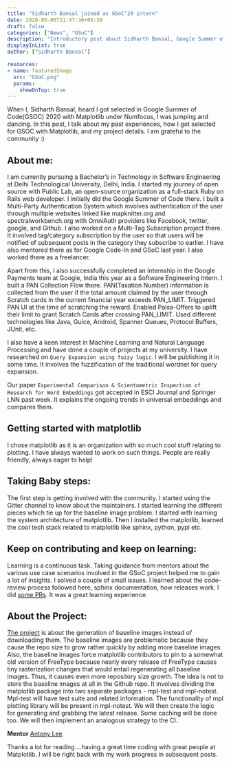 ```yaml
---
title: "Sidharth Bansal joined as GSoC'20 intern"
date: 2020-05-06T21:47:36+05:30
draft: false
categories: ["News", "GSoC"]
description: "Introductory post about Sidharth Bansal, Google Summer of Code 2020 Intern for Baseline Image Problem Project under Numfocus"
displayInList: true
author: ["Sidharth Bansal"]

resources:
- name: featuredImage
  src: "GSoC.png"
  params:
    showOnTop: true
---
```


When I, Sidharth Bansal, heard I got selected in Google Summer of Code(GSOC) 2020 with Matplotlib under Numfocus, I was jumping and dancing. In this post, I talk about my past experiences, how I got selected for GSOC with Matplotlib, and my project details. 
I am grateful to the community :)


## About me: 

I am currently pursuing a Bachelor’s in Technology in Software Engineering at Delhi Technological University, Delhi, India. I started my journey of open source with Public Lab, an open-source organization as a full-stack Ruby on Rails web developer. I initially did the Google Summer of Code there. I built a Multi-Party Authentication System which involves authentication of the user through multiple websites linked like mapknitter.org and spectralworkbench.org with OmniAuth providers like Facebook, twitter, google, and Github. I also worked on a Multi-Tag Subscription project there. It involved tag/category subscription by the user so that users will be notified of subsequent posts in the category they subscribe to earlier. I have also mentored there as for Google Code-In and GSoC last year. I also worked there as a freelancer.

Apart from this, I also successfully completed an internship in the Google Payments team at Google, India this year as a Software Engineering Intern. I built a PAN Collection Flow there. PAN(Taxation Number) information is collected from the user if the total amount claimed by the user through Scratch cards in the current financial year exceeds PAN_LIMIT. Triggered PAN UI at the time of scratching the reward. Enabled Paisa-Offers to uplift their limit to grant Scratch Cards after crossing PAN_LIMIT. Used different technologies like Java, Guice, Android, Spanner Queues, Protocol Buffers, JUnit, etc.

I also have a keen interest in Machine Learning and Natural Language Processing and have done a couple of projects at my university. I have researched on `Query Expansion using fuzzy logic`. I will be publishing it in some time. It involves the fuzzification of the traditional wordnet for query expansion. 

Our paper `Experimental Comparison & Scientometric Inspection of Research for Word Embeddings` got accepted in ESCI Journal and Springer LNN past week.  It explains the ongoing trends in universal embeddings and compares them.

## Getting started with matplotlib

I chose matplotlib as it is an organization with so much cool stuff relating to plotting. I have always wanted to work on such things. People are really friendly, always eager to help!

## Taking Baby steps:

The first step is getting involved with the community. I started using the Gitter channel to know about the maintainers. I started learning the different pieces which tie up for the baseline image problem. I started with learning the system architecture of matplotlib. Then I installed the matplotlib, learned the cool tech stack related to matplotlib like sphinx, python, pypi etc.

## Keep on contributing and keep on learning:

Learning is a continuous task. Taking guidance from mentors about the various use case scenarios involved in the GSoC project helped me to gain a lot of insights. I solved a couple of small issues. I learned about the code-review process followed here, sphinx documentation, how releases work. I did [some PRs](https://github.com/matplotlib/matplotlib/pulls?q=is%3Apr+author%3ASidharthBansal+is%3Aclosed). It was a great learning experience.   

## About the Project:

[The project](https://github.com/matplotlib/matplotlib/issues/16447) is about the generation of baseline images instead of downloading them. The baseline images are problematic because they cause the repo size to grow rather quickly by adding more baseline images. Also, the baseline images force matplotlib contributors to pin to a somewhat old version of FreeType because nearly every release of FreeType causes tiny rasterization changes that would entail regenerating all baseline images. Thus, it causes even more repository size growth. 
The idea is not to store the baseline images at all in the Github repo. It involves dividing the matplotlib package into two separate packages - mpl-test and mpl-notest. Mpl-test will have test suite and related information. The functionality of mpl plotting library will be present in mpl-notest. We will then create the logic for generating and grabbing the latest release. Some caching will be done too. We will then implement an analogous strategy to the CI.  


**Mentor** [Antony Lee](https://github.com/anntzer)

Thanks a lot for reading….having a great time coding with great people at Matplotlib. I will be right back with my work progress in subsequent posts.
